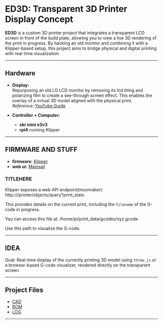 # ED3D: Transparent 3D Printer Display Concept

**ED3D** is a custom 3D printer project that integrates a transparent LCD screen in front of the build plate, allowing you to view a live 3D rendering of the print in progress. By hacking an old monitor and combining it with a Klipper-based setup, this project aims to bridge physical and digital printing with real-time visualization.

---

## Hardware

- **Display:**  
  Repurposing an old LG LCD monitor by removing its lcd thing and polarizing film to create a see-through screen effect. This enables the overlay of a virtual 3D model aligned with the physical print.  
  *Reference:* [YouTube Guide](https://www.youtube.com/watch?v=IhldXT7yxXo)

- **Controller + Computer:**  
  - **skr mini e3v3**   
  - **rpi4** running Klipper

---

##  FIRMWARE AND STUFF

- **firmware:** [Klipper](https://www.klipper3d.org/)
- **web ui:** [Mainsail](https://docs.mainsail.xyz/)

### TITLEHERE

Klipper exposes a web API endpoint(moonraker):
http://<raspberrypi-ip>/printer/objects/query?print_stats

This provides details on the current print, including the `filename` of the G-code in progress.

You can access this file at:
/home/pi/print_data/gcodes/xyz.gcode

Use this path to visualize the G-code.

---

## IDEA

Goal: Real-time display of the currently printing 3D model using `three.js` or a browser-based G-code visualizer, rendered directly on the transparent screen.

---

##  Project Files

- [CAD](https://a360.co/3Rony1E)
- [BOM](https://docs.google.com/spreadsheets/d/178BAEs7F_joBAkZX4WfwpVy1w5ChVrZ6aIprLqq8BNg/edit?usp=sharing)
- [LOG](https://infill.hackclub.com/printers/ed3d/)

---
